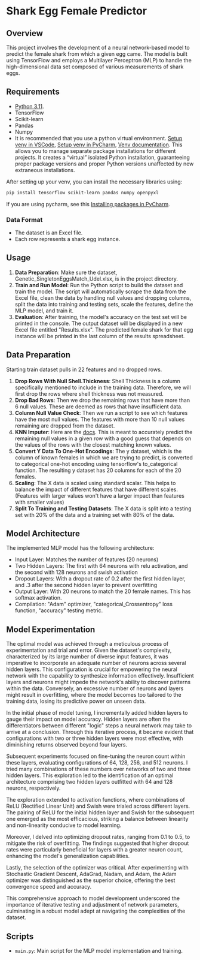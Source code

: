 # Shark Egg Female Predictor

## Overview
This project involves the development of a neural network-based model to predict the female shark from which a given egg came. The model is built using TensorFlow and employs a Multilayer Perceptron (MLP) to handle the high-dimensional data set composed of various measurements of shark eggs.

## Requirements
- [Python 3.11](https://www.python.org/downloads/).
- TensorFlow
- Scikit-learn
- Pandas
- Numpy
- It is recommended that you use a python virtual environment. [Setup venv in VSCode](https://code.visualstudio.com/docs/python/environments), [Setup venv in PyCharm](https://www.jetbrains.com/help/pycharm/creating-virtual-environment.html), [Venv documentation](https://docs.python.org/3/library/venv.html). This allows you to manage separate package installations for different projects. It creates a “virtual” isolated Python installation, guaranteeing proper package versions and proper Python versions unaffected by new extraneous installations.

After setting up your venv, you can install the necessary libraries using:
```bash
pip install tensorflow scikit-learn pandas numpy openpyxl
```
If you are using pycharm, see this [Installing packages in PyCharm](https://www.jetbrains.com/help/pycharm/installing-uninstalling-and-upgrading-packages.html#install-in-tool-window).

### Data Format
- The dataset is an Excel file.
- Each row represents a shark egg instance.

## Usage
1. **Data Preparation**: Make sure the dataset, Genetic_SingletonEggsMatch_Udel.xlsx, is in the project directory.
2. **Train and Run Model**: Run the Python script to build the dataset and train the model. The script will automatically scrape the data from the Excel file, clean the data by handling null values and dropping columns, split the data into training and testing sets, scale the features, define the MLP model, and train it.
3. **Evaluation**: After training, the model's accuracy on the test set will be printed in the console. The output dataset will be displayed in a new Excel file entitled "Results.xlsx". The predicted female shark for that egg instance will be printed in the last column of the results spreadsheet.

## Data Preparation
Starting train dataset pulls in 22 features and no dropped rows.
1. **Drop Rows With Null Shell.Thickness**: Shell Thickness is a column specifically mentioned to include in the training data. Therefore, we will first drop the rows where shell thickness was not measured. 
2. **Drop Bad Rows**: Then we drop the remaining rows that have more than 6 null values. These are deemed as rows that have insufficient data.
3. **Column Null Value Check**: Then we run a script to see which features have the most null values. The features with more than 10 null values remaining are dropped from the dataset.
4. **KNN Imputer**: Here are the [docs](https://scikit-learn.org/stable/modules/generated/sklearn.impute.KNNImputer.html). This is meant to accurately predict the remaining null values in a given row with a good guess that depends on the values of the rows with the closest matching known values.
5. **Convert Y Data To One-Hot Encodings**: The y dataset, which is the column of known females in which we are trying to predict, is converted to categorical one-hot encoding using tensorflow's to_categorical function. The resulting y dataset has 20 columns for each of the 20 females.
6. **Scaling**: The X data is scaled using standard scalar. This helps to balance the impact of different features that have different scales. (Features with larger values won't have a larger impact than features with smaller values)
7. **Split To Training and Testing Datasets**: The X data is split into a testing set with 20% of the data and a training set with 80% of the data.

## Model Architecture
The implemented MLP model has the following architecture:
- Input Layer: Matches the number of features (20 neurons)
- Two Hidden Layers: The first with 64 neurons with relu activation, and the second with 128 neurons and swish activation
- Dropout Layers: With a dropout rate of 0.2 after the first hidden layer, and .3 after the second hidden layer to prevent overfitting
- Output Layer: With 20 neurons to match the 20 female names. This has softmax activation.
- Compilation: "Adam" optimizer, "categorical_Crossentropy" loss function, "accuracy" testing metric.

## Model Experimentation
The optimal model was achieved through a meticulous process of experimentation and trial and error. Given the dataset's complexity, characterized by its large number of diverse input features, it was imperative to incorporate an adequate number of neurons across several hidden layers. This configuration is crucial for empowering the neural network with the capability to synthesize information effectively. Insufficient layers and neurons might impede the network's ability to discover patterns within the data. Conversely, an excessive number of neurons and layers might result in overfitting, where the model becomes too tailored to the training data, losing its predictive power on unseen data.

In the initial phase of model tuning, I incrementally added hidden layers to gauge their impact on model accuracy. Hidden layers are often the differentiators between different "logic" steps a neural network may take to arrive at a conclusion. Through this iterative process, it became evident that configurations with two or three hidden layers were most effective, with diminishing returns observed beyond four layers.

Subsequent experiments focused on fine-tuning the neuron count within these layers, evaluating configurations of 64, 128, 256, and 512 neurons. I tried many combinations of these numbers over networks of two and three hidden layers. This exploration led to the identification of an optimal architecture comprising two hidden layers outfitted with 64 and 128 neurons, respectively.

The exploration extended to activation functions, where combinations of ReLU (Rectified Linear Unit) and Swish were trialed across different layers. The pairing of ReLU for the initial hidden layer and Swish for the subsequent one emerged as the most efficacious, striking a balance between linearity and non-linearity conducive to model learning.

Moreover, I delved into optimizing dropout rates, ranging from 0.1 to 0.5, to mitigate the risk of overfitting. The findings suggested that higher dropout rates were particularly beneficial for layers with a greater neuron count, enhancing the model's generalization capabilities.

Lastly, the selection of the optimizer was critical. After experimenting with Stochastic Gradient Descent, AdaGrad, Nadam, and Adam, the Adam optimizer was distinguished as the superior choice, offering the best convergence speed and accuracy.

This comprehensive approach to model development underscored the importance of iterative testing and adjustment of network parameters, culminating in a robust model adept at navigating the complexities of the dataset.

## Scripts
- `main.py`: Main script for the MLP model implementation and training.

